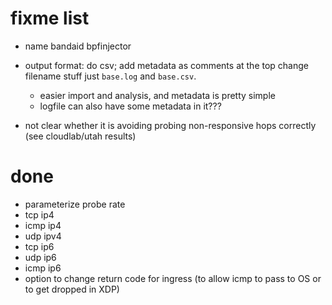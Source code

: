# fixme list

 - name
   bandaid
   bpfinjector

 - output format: do csv; add metadata as comments at the top
   change filename stuff just `base.log` and `base.csv`.
   - easier import and analysis, and metadata is pretty simple
   - logfile can also have some metadata in it???
 - not clear whether it is avoiding probing non-responsive hops correctly
   (see cloudlab/utah results)

# done
 - parameterize probe rate
 - tcp ip4
 - icmp ip4
 - udp ipv4 
 - tcp ip6
 - udp ip6
 - icmp ip6
 - option to change return code for ingress (to allow icmp to pass to OS or to get dropped in XDP)
